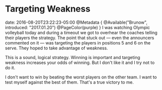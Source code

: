 # Targeting Weakness
date: 2016-08-20T23:22:23-05:00
@Metadata {
  @Available("Brunow", introduced: "2017.01.20")
  @PageColor(purple)
}
I was watching Olympic volleyball today and during a timeout we got to overhear the coaches telling their players the strategy. The point that stuck out &mdash; even the announcers commented on it &mdash; was targeting the players in positions 5 and 6 on the serve. They hoped to take advantage of weakness.

This is a sound, logical strategy. Winning is important and targeting weakness increases your odds of winning. But I don't like it and I try not to do it.

I don't want to win by beating the worst players on the other team. I want to test myself against the best of them. That's a true victory to me. 
